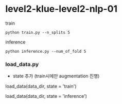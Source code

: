 # level2-klue-level2-nlp-01

train

`python train.py --n_splits 5`

inference

`python inference.py --num_of_fold 5`

### load_data.py
- state 추가 (train시에만 augmentation 진행)


load_data(data_dir, state = 'train')

load_data(data_dir, state = 'inference')
